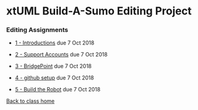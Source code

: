 # xtUML Build-A-Sumo Editing Project

### Editing Assignments

* [1 - Introductions](sumo_create1.html) due 7 Oct 2018

* [2 - Support Accounts](sumo_create2.html) due 7 Oct 2018

* [3 - BridgePoint](sumo_create3.html) due 7 Oct 2018

* [4 - github setup](sumo_create3.html) due 7 Oct 2018

* [5 - Build the Robot](sumo_create3.html) due 7 Oct 2018


[Back to class home](../)  
